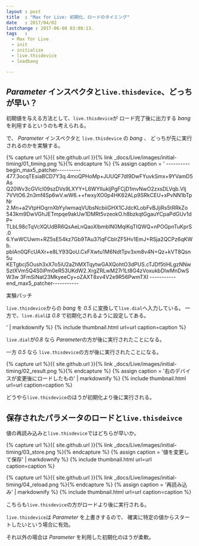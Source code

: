 ```yaml
---
layout : post
title  : "Max for Live: 初期化、ロードのタイミング"
date   : 2017/04/02
lastchange : 2017-06-08 03:08:13.
tags   :
  - Max for Live
  - init
  - initialize
  - live.thisdevice
  - loadbang

---
```


## *Parameter* インスペクタと`live.thisdevice`、どっちが早い？

初期値を与える方法として、`live.thisdevice`が
ロード完了後に出力する *bang* を利用するというのも考えられる。

で、 *Parameter* インスペクタと `live.thisdevice` の *bang* 、
どっちが先に実行されるのかを実験する。

{% capture url %}{{ site.github.url }}{% link _docs/Live/images/initial-timing/01_timing.png %}{% endcapture %}
{% assign caption = '
    ----------begin_max5_patcher----------
    477.3ocqTEsiaBCD7Y3q.4moQPHoMp+JUUQF7dI9DwFYuvkSmx+9YVamD5As
    Q20Wv3cGVlcl09szDVs9LXYY+L6WYIIukljPgFCjD1mvNwO2zxsDLVqb.VIj
    7VVtO6.2n3mf4Sp6wV.wW6.++fwxyXO0p4HK62ALp9SRkCEU+xPvNN1bTpNr
    2.Mn+a2VtpHOqrnXbYylwmaqVUbsNcbiiGHX1CJdcKLobFvBJjiRs5tRRkZo
    543km9DwVGhJETmpqe9akUw1DMRt5vzeokO.h8bzkqtGgauYCpaPdGUv1dP+
    TLbL98cTqVcXQUdBR6QsAeLnQaoXlbmblN0MqlKqTIQWQ+nPOGpnTuKprS.0
    6.YwWCUwm+RZ5sE54kz7Gb9TAu37lqFCblrZF5Hv1EmJ+RSja2QCPz6qKWb.
    pblAn0QFcUAXr+e8LY93QoU.CxFXwtu1M6NdtTpv3xm8v4N+Qz+kVT8Qsn5u
    KETgbcj5Oush3xX7o5iU2aZhMXTqytwGAXQohtO3dPUS.cTJDf5tiHLgzNNw
    SztXVm5Q4S0iPm0eR53UKdW2.XrgZRLwM27r1Lt8G4zVoxukbDlwMnDwSW3w
    3FmSiNat23MkyeeCy+oZAXT8xv4V2e9R56PwmTXI
    -----------end_max5_patcher-----------

実験パッチ

`live.thisdevice`からの *bang* を *0.5* に変換して`live.dial`へ入力している。
一方で、`live.dial`は *0.8* で初期化されるように設定してある。

' | markdownify %}
{% include thumbnail.html url=url caption=caption %}

`live.dial`が*0.8* なら *Parameter*の方が後に実行されたことになる。

一方 *0.5* なら `live.thisdevice`の方が後に実行されたことになる。

{% capture url %}{{ site.github.url }}{% link _docs/Live/images/initial-timing/02_result.png %}{% endcapture %}
{% assign caption = '右のデバイスが変更後にロードしたもの' | markdownify %}
{% include thumbnail.html url=url caption=caption %}

どうやら`live.thisdevice`のほうが初期化より後に実行される。

## 保存されたパラメータのロードと`live.thisdeivce`

値の再読み込みと`live.thisdevice`ではどちらが早いか。

{% capture url %}{{ site.github.url }}{% link _docs/Live/images/initial-timing/03_store.png %}{% endcapture %}
{% assign caption = '値を変更して保存' | markdownify %}
{% include thumbnail.html url=url caption=caption %}

{% capture url %}{{ site.github.url }}{% link _docs/Live/images/initial-timing/04_reload.png %}{% endcapture %}
{% assign caption = '再読み込み' | markdownify %}
{% include thumbnail.html url=url caption=caption %}

こちらも`live.thisdevice`の方がロードより後に実行される。

`live.thisdevice`は *Parameter* を上書きするので、
確実に特定の値からスタートしたいという場合に有効。

それ以外の場合は *Parameter* を利用した初期化のほうが柔軟。

